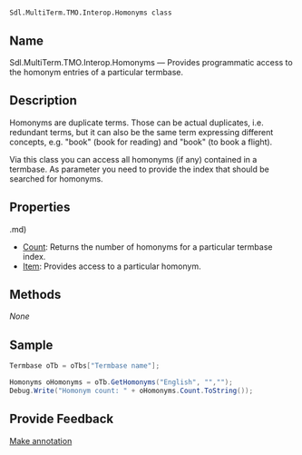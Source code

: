 

# 
    Sdl.MultiTerm.TMO.Interop.Homonyms class




## Name

Sdl.MultiTerm.TMO.Interop.Homonyms —          Provides programmatic access to the homonym entries of a particular termbase.



## Description



Homonyms are duplicate terms. Those can be actual duplicates, i.e. redundant terms, but it can also be the same term expressing different concepts, e.g. "book" (book for reading) and "book" (to book a flight).

Via this class you can access all homonyms (if any) contained in a termbase. As parameter you need to provide the index that should be searched for homonyms.



## Properties
.md)
* [Count](Sdl.MultiTerm.TMO.Interop.Homonyms.Count.md): Returns the number of homonyms for a particular termbase index.
* [Item](Sdl.MultiTerm.TMO.Interop.Homonyms.Item.md): Provides access to a particular homonym.




## Methods
*None*


## Sample


```cs
Termbase oTb = oTbs["Termbase name"];

Homonyms oHomonyms = oTb.GetHomonyms("English", "","");
Debug.Write("Homonym count: " + oHomonyms.Count.ToString());
```



## Provide Feedback

[Make annotation](mailto:sdk-feedback@sdl.com&amp;subject=Reference%20for%20Sdl.MultiTerm.TMO.Interop.Homonyms)

